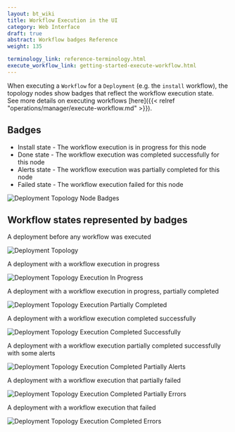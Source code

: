 ```yaml
---
layout: bt_wiki
title: Workflow Execution in the UI
category: Web Interface
draft: true
abstract: Workflow badges Reference
weight: 135

terminology_link: reference-terminology.html
execute_workflow_link: getting-started-execute-workflow.html
---
```



When executing a `Workflow` for a `Deployment` (e.g. the `install` workflow), the topology nodes show badges that reflect the workflow execution state.<br/>
See more details on executing workflows [here]({{< relref "operations/manager/execute-workflow.md" >}}).<br/>

## Badges

* Install state - The workflow execution is in progress for this node
* Done state - The workflow execution was completed successfully for this node
* Alerts state - The workflow execution was partially completed for this node
* Failed state - The workflow execution failed for this node

![Deployment Topology Node Badges]( ./images/ui/ui-deployment-topology-badges.png )

## Workflow states represented by badges
A deployment before any workflow was executed

![Deployment Topology]( ./images/ui/ui-deployment-topology-1.png )

A deployment with a workflow execution in progress

![Deployment Topology Execution In Progress]( ./images/ui/ui-deployment-topology-2.png )

A deployment with a workflow execution in progress, partially completed

![Deployment Topology Execution Partially Completed]( ./images/ui/ui-deployment-topology-3.png )

A deployment with a workflow execution completed successfully

![Deployment Topology Execution Completed Successfully]( ./images/ui/ui-deployment-topology-4.png )

A deployment with a workflow execution partially completed successfully with some alerts

![Deployment Topology Execution Completed Partially Alerts]( ./images/ui/ui-deployment-topology-5.png )

A deployment with a workflow execution that partially failed

![Deployment Topology Execution Completed Partially Errors]( ./images/ui/ui-deployment-topology-6.png )

A deployment with a workflow execution that failed

![Deployment Topology Execution Completed Errors]( ./images/ui/ui-deployment-topology-7.png )

